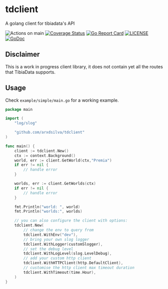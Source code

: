 # tdclient
A golang client for tibiadata's API

![Actions on main](https://github.com/arxdsilva/tdclient/actions/workflows/test.yml/badge.svg?branch=main)
[![Coverage Status](https://coveralls.io/repos/github/arxdsilva/tdclient/badge.svg?branch=main)](https://coveralls.io/github/arxdsilva/tdclient?branch=main)
[![Go Report Card](https://goreportcard.com/badge/github.com/arxdsilva/tdclient)](https://goreportcard.com/report/github.com/arxdsilva/tdclient)
[![LICENSE](https://img.shields.io/badge/license-MIT-orange.svg)](LICENSE)
[![GoDoc](https://godoc.org/github.com/arxdsilva/tdclient?status.svg)](https://godoc.org/github.com/arxdsilva/tdclient)

## Disclaimer

This is a work in progress client library, it does not contain yet all the routes that TibiaData supports.

## Usage

Check `example/simple/main.go` for a working example.

```go
package main

import (
	"log/slog"

    "github.com/arxdsilva/tdclient"
)

func main() {
    client := tdclient.New()
    ctx := context.Background()
    world, err := client.GetWorld(ctx,"Premia")
    if err != nil {
        // handle error
    }

    worlds, err := client.GetWorlds(ctx)
    if err != nil {
        // handle error
    }

    fmt.Println("world: ", world)
    fmt.Println("worlds:", worlds)

    // you can also configure the client with options:
    tdclient.New(
        // change the env to query from
        tdclient.WithEnv("dev"),
        // bring your own slog logger
        tdclient.WithLogger(customSlogger),
        // set the debug level
        tdclient.WithLogLevel(slog.LevelDebug),
        // add your custom http client
        tdclient.WithHTTPClient(http.DefaultClient), 
        // customise the http client max timeout duration
        tdclient.WithTimeout(time.Hour),
    )
}
```

